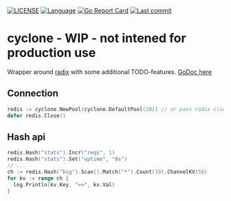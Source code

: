 [![LICENSE](https://img.shields.io/github/license/qbart/cyclone)](https://github.com/qbart/cyclone/blob/master/LICENSE)
[![Language](https://img.shields.io/badge/Language-Go-blue.svg)](https://golang.org/)
[![Go Report Card](https://goreportcard.com/badge/github.com/qbart/cyclone)](https://goreportcard.com/report/github.com/qbart/cyclone)
[![Last commit](https://img.shields.io/github/last-commit/qbart/cyclone)](https://github.com/qbart/cyclone/commits/master)
# cyclone - WIP - not intened for production use

Wrapper around [radix](https://github.com/mediocregopher/radix) with some additional TODO-features. [GoDoc here](https://pkg.go.dev/github.com/qbart/cyclone/cyclone)

## Connection

```go
redis := cyclone.NewPool(cyclone.DefaultPool(20)) // or pass radix client
defer redis.Close()
```

## Hash api

```go
redis.Hash("stats").Incr("reqs", 1)
redis.Hash("stats").Set("uptime", "0s")
// ...
ch := redis.Hash("big").Scan().Match("*").Count(10).ChannelKV(50)
for kv := range ch {
  log.Println(kv.Key, "=>", kv.Val)
}
```
